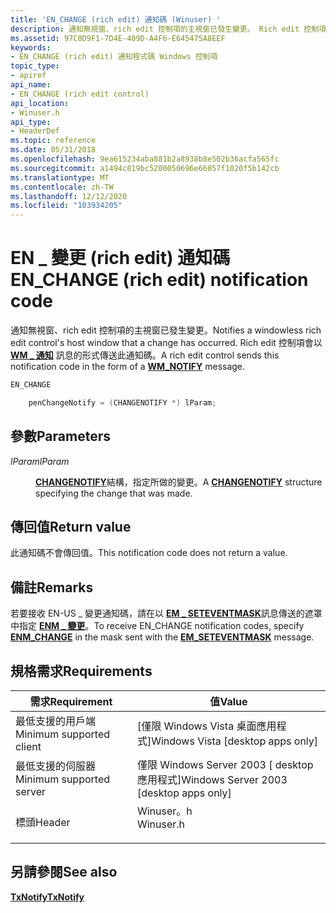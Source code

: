 ```yaml
---
title: 'EN_CHANGE (rich edit) 通知碼 (Winuser) '
description: 通知無視窗、rich edit 控制項的主視窗已發生變更。 Rich edit 控制項會以 WM 通知訊息的形式傳送此通知碼 \_ 。
ms.assetid: 97C0D9F1-7D4E-409D-A4F6-E645475A8EEF
keywords:
- EN_CHANGE (rich edit) 通知程式碼 Windows 控制項
topic_type:
- apiref
api_name:
- EN_CHANGE (rich edit control)
api_location:
- Winuser.h
api_type:
- HeaderDef
ms.topic: reference
ms.date: 05/31/2018
ms.openlocfilehash: 9ea615234aba881b2a8938b8e502b36acfa565fc
ms.sourcegitcommit: a1494c819bc5200050696e66057f1020f5b142cb
ms.translationtype: MT
ms.contentlocale: zh-TW
ms.lasthandoff: 12/12/2020
ms.locfileid: "103934205"
---
```

# <a name="en_change-rich-edit-notification-code"></a><span data-ttu-id="26cc3-105">EN \_ 變更 (rich edit) 通知碼</span><span class="sxs-lookup"><span data-stu-id="26cc3-105">EN\_CHANGE (rich edit) notification code</span></span>

<span data-ttu-id="26cc3-106">通知無視窗、rich edit 控制項的主視窗已發生變更。</span><span class="sxs-lookup"><span data-stu-id="26cc3-106">Notifies a windowless rich edit control's host window that a change has occurred.</span></span> <span data-ttu-id="26cc3-107">Rich edit 控制項會以 [**WM \_ 通知**](wm-notify.md) 訊息的形式傳送此通知碼。</span><span class="sxs-lookup"><span data-stu-id="26cc3-107">A rich edit control sends this notification code in the form of a [**WM\_NOTIFY**](wm-notify.md) message.</span></span>


```C++
EN_CHANGE

    penChangeNotify = (CHANGENOTIFY *) lParam; 
```



## <a name="parameters"></a><span data-ttu-id="26cc3-108">參數</span><span class="sxs-lookup"><span data-stu-id="26cc3-108">Parameters</span></span>

<dl> <dt>

<span data-ttu-id="26cc3-109">*lParam*</span><span class="sxs-lookup"><span data-stu-id="26cc3-109">*lParam*</span></span> 
</dt> <dd>

<span data-ttu-id="26cc3-110">[**CHANGENOTIFY**](/windows/desktop/api/Textserv/ns-textserv-changenotify)結構，指定所做的變更。</span><span class="sxs-lookup"><span data-stu-id="26cc3-110">A [**CHANGENOTIFY**](/windows/desktop/api/Textserv/ns-textserv-changenotify) structure specifying the change that was made.</span></span>

</dd> </dl>

## <a name="return-value"></a><span data-ttu-id="26cc3-111">傳回值</span><span class="sxs-lookup"><span data-stu-id="26cc3-111">Return value</span></span>

<span data-ttu-id="26cc3-112">此通知碼不會傳回值。</span><span class="sxs-lookup"><span data-stu-id="26cc3-112">This notification code does not return a value.</span></span>

## <a name="remarks"></a><span data-ttu-id="26cc3-113">備註</span><span class="sxs-lookup"><span data-stu-id="26cc3-113">Remarks</span></span>

<span data-ttu-id="26cc3-114">若要接收 EN-US \_ 變更通知碼，請在以 [**EM \_ SETEVENTMASK**](em-seteventmask.md)訊息傳送的遮罩中指定 [**ENM \_ 變更**](rich-edit-control-event-mask-flags.md)。</span><span class="sxs-lookup"><span data-stu-id="26cc3-114">To receive EN\_CHANGE notification codes, specify [**ENM\_CHANGE**](rich-edit-control-event-mask-flags.md) in the mask sent with the [**EM\_SETEVENTMASK**](em-seteventmask.md) message.</span></span>

## <a name="requirements"></a><span data-ttu-id="26cc3-115">規格需求</span><span class="sxs-lookup"><span data-stu-id="26cc3-115">Requirements</span></span>



| <span data-ttu-id="26cc3-116">需求</span><span class="sxs-lookup"><span data-stu-id="26cc3-116">Requirement</span></span> | <span data-ttu-id="26cc3-117">值</span><span class="sxs-lookup"><span data-stu-id="26cc3-117">Value</span></span> |
|-------------------------------------|--------------------------------------------------------------------------------------|
| <span data-ttu-id="26cc3-118">最低支援的用戶端</span><span class="sxs-lookup"><span data-stu-id="26cc3-118">Minimum supported client</span></span><br/> | <span data-ttu-id="26cc3-119">\[僅限 Windows Vista 桌面應用程式\]</span><span class="sxs-lookup"><span data-stu-id="26cc3-119">Windows Vista \[desktop apps only\]</span></span><br/>                                       |
| <span data-ttu-id="26cc3-120">最低支援的伺服器</span><span class="sxs-lookup"><span data-stu-id="26cc3-120">Minimum supported server</span></span><br/> | <span data-ttu-id="26cc3-121">僅限 Windows Server 2003 \[ desktop 應用程式\]</span><span class="sxs-lookup"><span data-stu-id="26cc3-121">Windows Server 2003 \[desktop apps only\]</span></span><br/>                                 |
| <span data-ttu-id="26cc3-122">標頭</span><span class="sxs-lookup"><span data-stu-id="26cc3-122">Header</span></span><br/>                   | <dl> <span data-ttu-id="26cc3-123"><dt>Winuser。h</dt></span><span class="sxs-lookup"><span data-stu-id="26cc3-123"><dt>Winuser.h</dt></span></span> </dl> |



## <a name="see-also"></a><span data-ttu-id="26cc3-124">另請參閱</span><span class="sxs-lookup"><span data-stu-id="26cc3-124">See also</span></span>

<dl> <dt>

[<span data-ttu-id="26cc3-125">**TxNotify**</span><span class="sxs-lookup"><span data-stu-id="26cc3-125">**TxNotify**</span></span>](/windows/desktop/api/Textserv/nf-textserv-itexthost-txnotify)
</dt> </dl>

 

 






